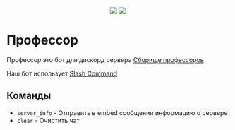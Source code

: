 <p align="center">	
    <img src="https://img.shields.io/github/commit-activity/m/SayHelloRoman/Professor">
    <img src="https://img.shields.io/github/stars/SayHelloRoman/Professor?style=social">
</p>

# Профессор

Профессор это бот для дискорд сервера [Сборище профессоров](https://discord.gg/xq5gQtW3BS)

Наш бот использует [Slash Command](https://blog.discord.com/slash-commands-are-here-8db0a385d9e6)
 
## Команды

- ``server_info`` - Отправить в embed сообщении информацию о сервере
- ``clear`` -  Очистить чат


